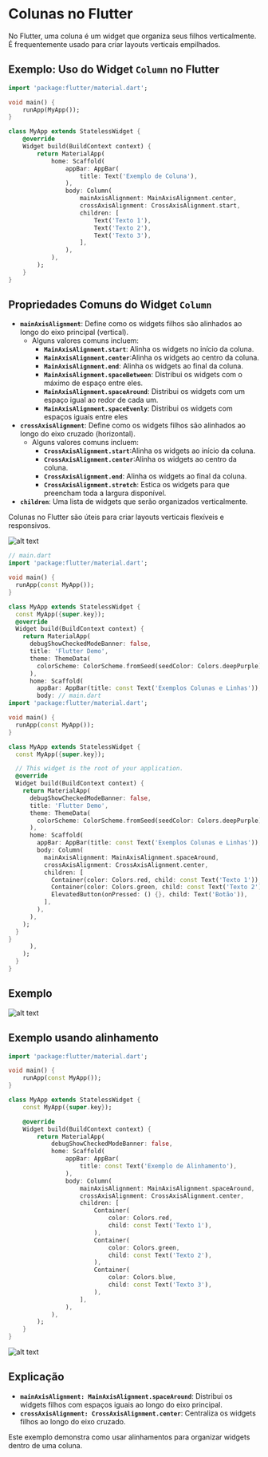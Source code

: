 # Colunas no Flutter

No Flutter, uma coluna é um widget que organiza seus filhos verticalmente. É frequentemente usado para criar layouts verticais empilhados.

## Exemplo: Uso do Widget `Column` no Flutter

```dart
import 'package:flutter/material.dart';

void main() {
    runApp(MyApp());
}

class MyApp extends StatelessWidget {
    @override
    Widget build(BuildContext context) {
        return MaterialApp(
            home: Scaffold(
                appBar: AppBar(
                    title: Text('Exemplo de Coluna'),
                ),
                body: Column(
                    mainAxisAlignment: MainAxisAlignment.center,
                    crossAxisAlignment: CrossAxisAlignment.start,
                    children: [
                        Text('Texto 1'),
                        Text('Texto 2'),
                        Text('Texto 3'),
                    ],
                ),
            ),
        );
    }
}
```

## Propriedades Comuns do Widget `Column`

- **`mainAxisAlignment`**: Define como os widgets filhos são alinhados ao longo do eixo principal (vertical).
  - Alguns valores comuns incluem:
    - **`MainAxisAlignment.start`**: Alinha os widgets no início da coluna.
    - **`MainAxisAlignment.center`**:Alinha os widgets ao centro da coluna.
    - **`MainAxisAlignment.end`**: Alinha os widgets ao final da coluna.
    - **`MainAxisAlignment.spaceBetween`**: Distribui os widgets com o máximo de espaço entre eles.
    - **`MainAxisAlignment.spaceAround`**: Distribui os widgets com um espaço igual ao redor de cada um.
    - **`MainAxisAlignment.spaceEvenly`**: Distribui os widgets com espaços iguais entre eles
- **`crossAxisAlignment`**: Define como os widgets filhos são alinhados ao longo do eixo cruzado (horizontal).
  - Alguns valores comuns incluem:
    - **`CrossAxisAlignment.start`**:Alinha os widgets ao início da coluna.
    - **`CrossAxisAlignment.center`**:Alinha os widgets ao centro da coluna.
    - **`CrossAxisAlignment.end`**: Alinha os widgets ao final da coluna.
    - **`CrossAxisAlignment.stretch`**: Estica os widgets para que preencham toda a largura disponível.
- **`children`**: Uma lista de widgets que serão organizados verticalmente.

Colunas no Flutter são úteis para criar layouts verticais flexíveis e responsivos.

![alt text](img/colum_propriedades.png)

````dart
// main.dart
import 'package:flutter/material.dart';

void main() {
  runApp(const MyApp());
}

class MyApp extends StatelessWidget {
  const MyApp({super.key});
  @override
  Widget build(BuildContext context) {
    return MaterialApp(
      debugShowCheckedModeBanner: false,
      title: 'Flutter Demo',
      theme: ThemeData(
        colorScheme: ColorScheme.fromSeed(seedColor: Colors.deepPurple),
      ),
      home: Scaffold(
        appBar: AppBar(title: const Text('Exemplos Colunas e Linhas')),
        body: // main.dart
import 'package:flutter/material.dart';

void main() {
  runApp(const MyApp());
}

class MyApp extends StatelessWidget {
  const MyApp({super.key});

  // This widget is the root of your application.
  @override
  Widget build(BuildContext context) {
    return MaterialApp(
      debugShowCheckedModeBanner: false,
      title: 'Flutter Demo',
      theme: ThemeData(
        colorScheme: ColorScheme.fromSeed(seedColor: Colors.deepPurple),
      ),
      home: Scaffold(
        appBar: AppBar(title: const Text('Exemplos Colunas e Linhas')),
        body: Column(
          mainAxisAlignment: MainAxisAlignment.spaceAround,
          crossAxisAlignment: CrossAxisAlignment.center,
          children: [
            Container(color: Colors.red, child: const Text('Texto 1')),
            Container(color: Colors.green, child: const Text('Texto 2')),
            ElevatedButton(onPressed: () {}, child: Text('Botão')),
          ],
        ),
      ),
    );
  }
}
      ),
    );
  }
}

````

## Exemplo

![alt text](img/column_children.png)

## Exemplo usando alinhamento

```dart
import 'package:flutter/material.dart';

void main() {
    runApp(const MyApp());
}

class MyApp extends StatelessWidget {
    const MyApp({super.key});

    @override
    Widget build(BuildContext context) {
        return MaterialApp(
            debugShowCheckedModeBanner: false,
            home: Scaffold(
                appBar: AppBar(
                    title: const Text('Exemplo de Alinhamento'),
                ),
                body: Column(
                    mainAxisAlignment: MainAxisAlignment.spaceAround,
                    crossAxisAlignment: CrossAxisAlignment.center,
                    children: [
                        Container(
                            color: Colors.red,
                            child: const Text('Texto 1'),
                        ),
                        Container(
                            color: Colors.green,
                            child: const Text('Texto 2'),
                        ),
                        Container(
                            color: Colors.blue,
                            child: const Text('Texto 3'),
                        ),
                    ],
                ),
            ),
        );
    }
}
```

![alt text](img/column_alinhamento.png)

## Explicação

- **`mainAxisAlignment: MainAxisAlignment.spaceAround`**: Distribui os widgets filhos com espaços iguais ao longo do eixo principal.
- **`crossAxisAlignment: CrossAxisAlignment.center`**: Centraliza os widgets filhos ao longo do eixo cruzado.

Este exemplo demonstra como usar alinhamentos para organizar widgets dentro de uma coluna.
